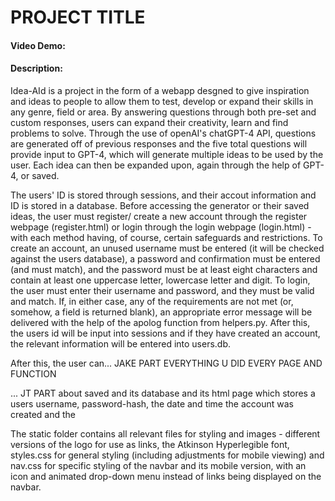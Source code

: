 #  PROJECT TITLE
#### Video Demo:  <URL HERE>
#### Description:

Idea-AId is a project in the form of a webapp desgned to give inspiration and ideas to people to allow them to test, develop or expand their skills in any genre, field or area. By answering questions through both pre-set and custom responses, users can expand their creativity, learn and find problems to solve. Through the use of openAI's chatGPT-4 API, questions are generated off of previous responses and the five total questions will provide input to GPT-4, which will generate multiple ideas to be used by the user. Each idea can then be expanded upon, again through the help of GPT-4, or saved. 

The users' ID is stored through sessions, and their accout information and ID is stored in a database. Before accessing the generator or their saved ideas, the user must register/ create a new account through the register webpage (register.html) or login through the login webpage (login.html) - with each method having, of course, certain safeguards and restrictions. To create an account, an unused username must be entered (it will be checked against the users database), a password and confirmation must be entered (and must match), and the password must be at least eight characters and contain at least one uppercase letter, lowercase letter and digit. To login, the user must enter their username and password, and they must be valid and match. If, in either case, any of the requirements are not met (or, somehow, a field is returned blank), an appropriate error message will be delivered with the help of the apolog function from helpers.py. After this, the users id will be input into sessions and if they have created an account, the relevant information will be entered into users.db.

After this, the user can...
JAKE PART EVERYTHING U DID EVERY PAGE AND FUNCTION

...
JT PART about saved and its database and its html page
 which stores a users username, password-hash, the date and time the account was created and the 

The static folder contains all relevant files for styling and images - different versions of the logo for use as links, the Atkinson Hyperlegible font, styles.css for general styling (including adjustments for mobile viewing) and nav.css for specific styling of the navbar and its mobile version, with an icon and animated drop-down menu instead of links being displayed on the navbar.